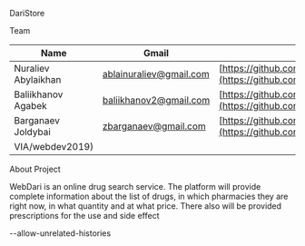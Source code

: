 DariStore

Team

| Name | Gmail | GitHub |
| --- | --- | --- |
| Nuraliev Abylaikhan | ablainuraliev@gmail.com | [https://github.com/Nuralievjr/webdev2019](https://github.com/Nuralievjr/webproject2019) |
| Baliikhanov Agabek | baliikhanov2@gmail.com | [https://github.com/Baliikhanov/webdev2019](https://github.com/Baliikhanov/webdev2019) |
| Barganaev Joldybai | zbarganaev@gmail.com | [https://github.com/barganaev/webdev19](https://github.com/barganaev/webdev19) |
VIA/webdev2019) |

About Project

WebDari is an online drug search service. The platform will provide complete information about the list of drugs, in which pharmacies they are right now, in what quantity and at what price. There also will be provided prescriptions for the use and side effect


--allow-unrelated-histories
